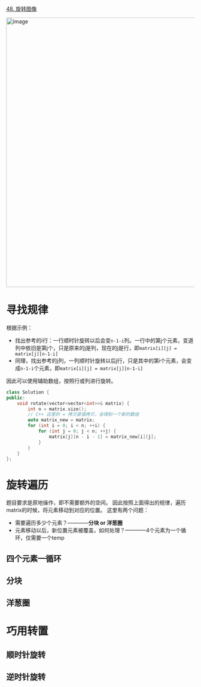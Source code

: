 [48. 旋转图像](https://leetcode.cn/problems/rotate-image/description/?envType=study-plan-v2&envId=top-interview-150)

<img width="689" height="720" alt="image" src="https://github.com/user-attachments/assets/55782f62-f9c0-4241-a932-5feaf7bcafaa" />

# 寻找规律
根据示例：
+ 找出参考的i行：一行顺时针旋转以后会变`n-1-i`列。一行中的第j个元素，变道列中依旧是第j个，只是原来的j是列，现在的j是行，即`matrix[i][j] = matrix[j][n-1-i]`
+ 同理，找出参考的j列，一列顺时针旋转以后j行，只是其中的第i个元素，会变成`n-1-i`个元素，即`matrix[i][j] = matrix[j][n-1-i]`

因此可以使用辅助数组，按照行或列进行旋转。
```cpp
class Solution {
public:
    void rotate(vector<vector<int>>& matrix) {
        int n = matrix.size();
        // C++ 这里的 = 拷贝是值拷贝，会得到一个新的数组
        auto matrix_new = matrix;
        for (int i = 0; i < n; ++i) {
            for (int j = 0; j < n; ++j) {
                matrix[j][n - i - 1] = matrix_new[i][j];
            }
        }   
    }
};
```

# 旋转遍历
题目要求是原地操作，即不需要额外的空间。 因此按照上面得出的规律，遍历matrix的时候，将元素移动到对应的位置。 这里有两个问题：
+ 需要遍历多少个元素？————**分块 or 洋葱圈**
+ 元素移动以后，新位置元素被覆盖，如何处理？————4个元素为一个循环，仅需要一个temp

## 四个元素一循环

## 分块

## 洋葱圈



# 巧用转置
## 顺时针旋转


## 逆时针旋转

